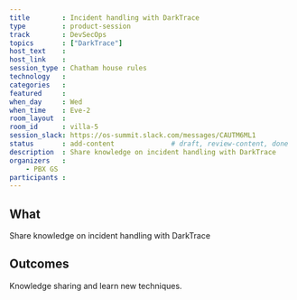 ```yaml
---
title        : Incident handling with DarkTrace
type         : product-session
track        : DevSecOps
topics       : ["DarkTrace"]
host_text    :
host_link    :
session_type : Chatham house rules
technology   :
categories   :
featured     :
when_day     : Wed
when_time    : Eve-2
room_layout  :
room_id      : villa-5
session_slack: https://os-summit.slack.com/messages/CAUTM6ML1
status       : add-content              # draft, review-content, done
description  : Share knowledge on incident handling with DarkTrace
organizers   :
    - PBX GS
participants :
---
```


## What

Share knowledge on incident handling with DarkTrace

## Outcomes

Knowledge sharing and learn new techniques.
